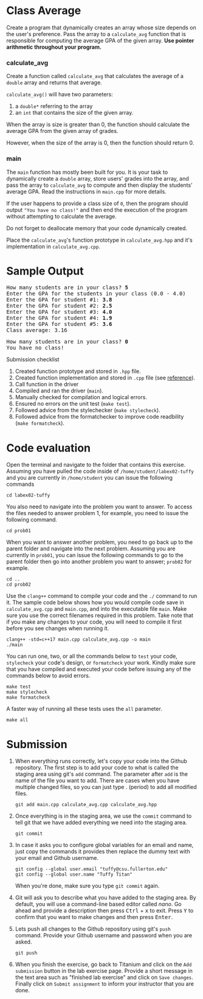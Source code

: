 # Class Average
Create a program that dynamically creates an array whose size depends on the user's preference. Pass the array to a `calculate_avg` function that is responsible for computing the average GPA of the given array. **Use pointer arithmetic throughout your program.**

### calculate_avg
Create a function called `calculate_avg` that calculates the average of a `double` array and returns that average.

`calculate_avg()` will have two parameters:
1. a `double*` referring to the array
1. an `int` that contains the size of the given array.

When the array is size is greater than 0, the function should calculate the average GPA from the given array of grades.

However, when the size of the array is 0, then the function should return 0.

### main
The `main` function has mostly been built for you. It is your task to dynamically create a `double` array, store users' grades into the array, and pass the array to `calculate_avg` to compute and then display the students' average GPA. Read the instructions in `main.cpp` for more details.

If the user happens to provide a class size of `0`, then the program should output `"You have no class!"` and then end the execution of the program without attempting to calculate the average.

Do not forget to deallocate memory that your code dynamically created.

Place the `calculate_avg`'s function prototype in `calculate_avg.hpp` and it's implementation in `calculate_avg.cpp`.

# Sample Output
<pre>
How many students are in your class? <b>5</b>
Enter the GPA for the students in your class (0.0 - 4.0)
Enter the GPA for student #1: <b>3.8</b>
Enter the GPA for student #2: <b>2.5</b>
Enter the GPA for student #3: <b>4.0</b>
Enter the GPA for student #4: <b>1.9</b>
Enter the GPA for student #5: <b>3.6</b>
Class average: 3.16
</pre>

<pre>
How many students are in your class? <b>0</b>
You have no class!
</pre>

Submission checklist
1. Created function prototype and stored in `.hpp` file.
1. Created function implementation and stored in `.cpp` file (see [reference](https://github.com/ILXL-guides/function-file-organization)).
1. Call function in the driver
1. Compiled and ran the driver (`main`).
1. Manually checked for compilation and logical errors.
1. Ensured no errors on the unit test (`make test`).
1. Followed advice from the stylechecker (`make stylecheck`).
1. Followed advice from the formatchecker to improve code readbility (`make formatcheck`).

# Code evaluation
Open the terminal and navigate to the folder that contains this exercise. Assuming you have pulled the code inside of `/home/student/labex02-tuffy` and you are currently in `/home/student` you can issue the following commands

```
cd labex02-tuffy
```

You also need to navigate into the problem you want to answer. To access the files needed to answer problem 1, for example, you need to issue the following command.

```
cd prob01
```

When you want to answer another problem, you need to go back up to the parent folder and navigate into the next problem. Assuming you are currently in `prob01`, you can issue the following commands to go to the parent folder then go into another problem you want to answer; `prob02` for example.

```
cd ..
cd prob02
```

Use the `clang++` command to compile your code and the `./` command to run it. The sample code below shows how you would compile code save in `calculate_avg.cpp` and `main.cpp`, and into the executable file `main`. Make sure you use the correct filenames required in this problem.  Take note that if you make any changes to your code, you will need to compile it first before you see changes when running it.

```
clang++ -std=c++17 main.cpp calculate_avg.cpp -o main
./main
```

You can run one, two, or all the commands below to `test` your code, `stylecheck` your code's design, or `formatcheck` your work. Kindly make sure that you have compiled and executed your code before issuing any of the commands below to avoid errors.

```
make test
make stylecheck
make formatcheck
```

A faster way of running all these tests uses the `all` parameter.

```
make all
```

# Submission
1. When everything runs correctly,  let's copy your code into the Github repository. The first step is to add your code to what is called the staging area using git's `add` command. The parameter after `add` is the name of the file you want to add. There are cases when you have multiple changed files, so you can just type . (period) to add all modified files.

    ```
    git add main.cpp calculate_avg.cpp calculate_avg.hpp
    ```
1. Once everything is in the staging area, we use the `commit` command to tell git that we have added everything we need into the staging area.

    ```
    git commit
    ```
1. In case it asks you  to configure global variables for an email and name, just copy the commands it provides then replace the dummy text with your email and Github username.

    ```
    git config --global user.email "tuffy@csu.fullerton.edu"
    git config --global user.name "Tuffy Titan"
    ```
    When you're done, make sure you type `git commit` again.    
1. Git will ask you to describe what you have added to the staging area. By default, you will use a command-line based editor called *nano*. Go ahead and provide a description then press <kbd>Ctrl</kbd> + <kbd>x</kbd> to exit. Press <kbd>Y</kbd> to confirm that you want to make changes and then press <kbd>Enter</kbd>.
1. Lets push all changes to the Github repository using git's `push` command. Provide your Github username and password when you are asked.

    ```
    git push
    ```
1. When you finish the exercise, go back to Titanium and click on the `Add submission` button in the lab exercise page. Provide a short message in the text area such as "finished lab exercise" and click on `Save changes`. Finally click on `Submit assignment` to inform your instructor that you are done.